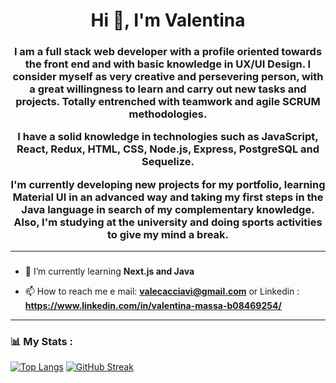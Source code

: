 

<div>
    <h1 align="center">Hi 👋, I'm Valentina</h1>
    <h3 align="center"> I am a full stack web developer with a profile oriented towards the front end and with basic knowledge in UX/UI Design. I consider myself as very creative and persevering person, with a great willingness to learn and carry out new tasks and projects. Totally entrenched with teamwork and agile SCRUM methodologies.

I have a solid knowledge in technologies such as JavaScript, React, Redux, HTML, CSS, Node.js, Express, PostgreSQL and Sequelize. 

I'm currently developing new projects for my portfolio, learning Material UI in an advanced way and taking my first steps in the Java language in search of my complementary knowledge.
Also, I'm studying at the university and doing sports activities to give my mind a break.</h3>
</div>




---

### 

- 📝 I’m currently learning **Next.js and Java**

- 📫 How to reach me e mail: **valecacciavi@gmail.com** or Linkedin : **https://www.linkedin.com/in/valentina-massa-b08469254/**






---

### 📊 My Stats :

[![Top Langs](https://github-readme-stats.vercel.app/api/top-langs/?username=massavalentina&theme=tokyonight)](https://github.com/anuraghazra/github-readme-stats)    [![GitHub Streak](http://github-readme-streak-stats.herokuapp.com?user=massavalentina&theme=onedark)](https://git.io/streak-stats)











